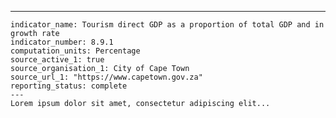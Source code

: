 ---
    indicator_name: Tourism direct GDP as a proportion of total GDP and in growth rate
    indicator_number: 8.9.1
    computation_units: Percentage
    source_active_1: true
    source_organisation_1: City of Cape Town
    source_url_1: "https://www.capetown.gov.za"
    reporting_status: complete
    ---
    Lorem ipsum dolor sit amet, consectetur adipiscing elit...
